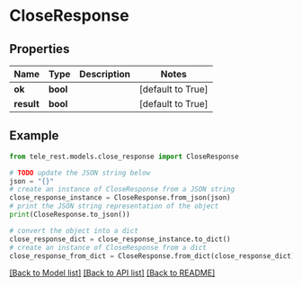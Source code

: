 # CloseResponse


## Properties

Name | Type | Description | Notes
------------ | ------------- | ------------- | -------------
**ok** | **bool** |  | [default to True]
**result** | **bool** |  | [default to True]

## Example

```python
from tele_rest.models.close_response import CloseResponse

# TODO update the JSON string below
json = "{}"
# create an instance of CloseResponse from a JSON string
close_response_instance = CloseResponse.from_json(json)
# print the JSON string representation of the object
print(CloseResponse.to_json())

# convert the object into a dict
close_response_dict = close_response_instance.to_dict()
# create an instance of CloseResponse from a dict
close_response_from_dict = CloseResponse.from_dict(close_response_dict)
```
[[Back to Model list]](../README.md#documentation-for-models) [[Back to API list]](../README.md#documentation-for-api-endpoints) [[Back to README]](../README.md)


